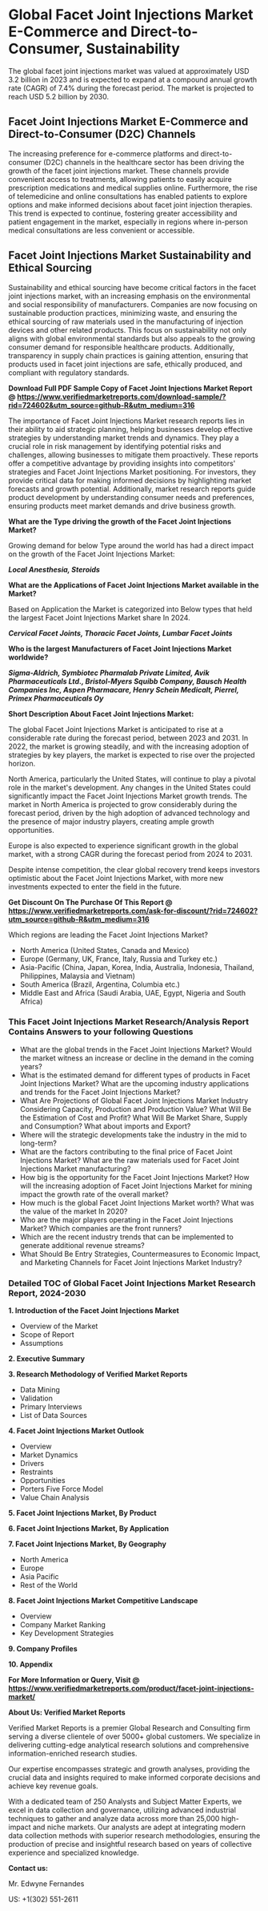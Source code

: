 <h1>Global Facet Joint Injections Market E-Commerce and Direct-to-Consumer, Sustainability</h1><p class=""><p>The global facet joint injections market was valued at approximately USD 3.2 billion in 2023 and is expected to expand at a compound annual growth rate (CAGR) of 7.4% during the forecast period. The market is projected to reach USD 5.2 billion by 2030.</p><h2>Facet Joint Injections Market E-Commerce and Direct-to-Consumer (D2C) Channels</h2><p>The increasing preference for e-commerce platforms and direct-to-consumer (D2C) channels in the healthcare sector has been driving the growth of the facet joint injections market. These channels provide convenient access to treatments, allowing patients to easily acquire prescription medications and medical supplies online. Furthermore, the rise of telemedicine and online consultations has enabled patients to explore options and make informed decisions about facet joint injection therapies. This trend is expected to continue, fostering greater accessibility and patient engagement in the market, especially in regions where in-person medical consultations are less convenient or accessible.</p><h2>Facet Joint Injections Market Sustainability and Ethical Sourcing</h2><p>Sustainability and ethical sourcing have become critical factors in the facet joint injections market, with an increasing emphasis on the environmental and social responsibility of manufacturers. Companies are now focusing on sustainable production practices, minimizing waste, and ensuring the ethical sourcing of raw materials used in the manufacturing of injection devices and other related products. This focus on sustainability not only aligns with global environmental standards but also appeals to the growing consumer demand for responsible healthcare products. Additionally, transparency in supply chain practices is gaining attention, ensuring that products used in facet joint injections are safe, ethically produced, and compliant with regulatory standards.</p></p><p class=""><strong>Download Full PDF Sample Copy of Facet Joint Injections Market Report @ <a href="https://www.verifiedmarketreports.com/download-sample/?rid=724602&utm_source=github-R&utm_medium=316" target="_blank">https://www.verifiedmarketreports.com/download-sample/?rid=724602&utm_source=github-R&utm_medium=316</a></strong></p><p>The importance of&nbsp;Facet Joint Injections Market research reports lies in their ability to aid strategic planning, helping businesses develop effective strategies by understanding market trends and dynamics. They play a crucial role in risk management by identifying potential risks and challenges, allowing businesses to mitigate them proactively. These reports offer a competitive advantage by providing insights into competitors' strategies and Facet Joint Injections Market positioning. For investors, they provide critical data for making informed decisions by highlighting market forecasts and growth potential. Additionally, market research reports guide product development by understanding consumer needs and preferences, ensuring products meet market demands and drive business growth.</p><p><strong>What are the&nbsp;Type driving the growth of the Facet Joint Injections Market?</strong></p><p id="" class="">Growing demand for below Type around the world has had a direct impact on the growth of the Facet Joint Injections Market:</p><p class=""><em><strong>Local Anesthesia, Steroids</strong></em></p><p class=""><strong>What are the&nbsp;Applications&nbsp;of Facet Joint Injections Market available in the Market?</strong></p><p id="" class="">Based on Application the Market is categorized into Below types that held the largest Facet Joint Injections Market share In 2024.</p><p class=""><em><strong>Cervical Facet Joints, Thoracic Facet Joints, Lumbar Facet Joints</strong></em></p><p class=""><strong>Who is the largest Manufacturers of Facet Joint Injections Market worldwide?</strong></p><p><em><strong>Sigma-Aldrich, Symbiotec Pharmalab Private Limited, Avik Pharmaceuticals Ltd., Bristol-Myers Squibb Company, Bausch Health Companies Inc, Aspen Pharmacare, Henry Schein Medicalt, Pierrel, Primex Pharmaceuticals Oy</strong></em></p><p id="" class=""><strong>Short Description About Facet Joint Injections Market:</strong></p><p>The global Facet Joint Injections Market is anticipated to rise at a considerable rate during the forecast period, between 2023 and 2031. In 2022, the market is growing steadily, and with the increasing adoption of strategies by key players, the market is expected to rise over the projected horizon.</p><p>North America, particularly the United States, will continue to play a pivotal role in the market's development. Any changes in the United States could significantly impact the Facet Joint Injections Market growth trends. The market in North America is projected to grow considerably during the forecast period, driven by the high adoption of advanced technology and the presence of major industry players, creating ample growth opportunities.</p><p>Europe is also expected to experience significant growth in the global market, with a strong CAGR during the forecast period from 2024 to 2031.</p><p>Despite intense competition, the clear global recovery trend keeps investors optimistic about the Facet Joint Injections Market, with more new investments expected to enter the field in the future.</p><p id="" class=""><strong>Get Discount On The Purchase Of This Report @ <a href="https://www.verifiedmarketreports.com/ask-for-discount/?rid=724602?utm_source=github-R&utm_medium=316" target="_blank">https://www.verifiedmarketreports.com/ask-for-discount/?rid=724602?utm_source=github-R&utm_medium=316</a></strong></p><p class="">Which regions are leading the Facet Joint Injections Market?</p><ul><li>North America (United States, Canada and Mexico)</li><li>Europe (Germany, UK, France, Italy, Russia and Turkey etc.)</li><li>Asia-Pacific (China, Japan, Korea, India, Australia, Indonesia, Thailand, Philippines, Malaysia and Vietnam)</li><li>South America (Brazil, Argentina, Columbia etc.)</li><li>Middle East and Africa (Saudi Arabia, UAE, Egypt, Nigeria and South Africa)</li></ul><h3 id="" class="">This Facet Joint Injections Market Research/Analysis Report Contains Answers to your following Questions</h3><ul><li>What are the global trends in the Facet Joint Injections Market? Would the market witness an increase or decline in the demand in the coming years?</li><li>What is the estimated demand for different types of products in Facet Joint Injections Market? What are the upcoming industry applications and trends for the Facet Joint Injections Market?</li><li>What Are Projections of Global Facet Joint Injections Market Industry Considering Capacity, Production and Production Value? What Will Be the Estimation of Cost and Profit? What Will Be Market Share, Supply and Consumption? What about imports and Export?</li><li>Where will the strategic developments take the industry in the mid to long-term?</li><li>What are the factors contributing to the final price of Facet Joint Injections Market? What are the raw materials used for Facet Joint Injections Market manufacturing?</li><li>How big is the opportunity for the Facet Joint Injections Market? How will the increasing adoption of Facet Joint Injections Market for mining impact the growth rate of the overall market?</li><li>How much is the global Facet Joint Injections Market worth? What was the value of the market In 2020?</li><li>Who are the major players operating in the Facet Joint Injections Market? Which companies are the front runners?</li><li>Which are the recent industry trends that can be implemented to generate additional revenue streams?</li><li>What Should Be Entry Strategies, Countermeasures to Economic Impact, and Marketing Channels for Facet Joint Injections Market Industry?</li></ul><h3 id="" class="">Detailed TOC of Global Facet Joint Injections Market Research Report, 2024-2030</h3><p id="" class=""><strong>1. Introduction of the Facet Joint Injections Market</strong></p><ul><li>Overview of the Market</li><li>Scope of Report</li><li>Assumptions</li></ul><p id="" class=""><strong>2. Executive Summary</strong></p><p id="" class=""><strong>3. Research Methodology of Verified Market Reports</strong></p><ul><li>Data Mining</li><li>Validation</li><li>Primary Interviews</li><li>List of Data Sources</li></ul><p id="" class=""><strong>4. Facet Joint Injections Market Outlook</strong></p><ul><li>Overview</li><li>Market Dynamics</li><li>Drivers</li><li>Restraints</li><li>Opportunities</li><li>Porters Five Force Model</li><li>Value Chain Analysis</li></ul><p id="" class=""><strong>5. Facet Joint Injections Market, By Product</strong></p><p id="" class=""><strong>6. Facet Joint Injections Market, By Application</strong></p><p id="" class=""><strong>7. Facet Joint Injections Market, By Geography</strong></p><ul><li>North America</li><li>Europe</li><li>Asia Pacific</li><li>Rest of the World</li></ul><p id="" class=""><strong>8. Facet Joint Injections Market Competitive Landscape</strong></p><ul><li>Overview</li><li>Company Market Ranking</li><li>Key Development Strategies</li></ul><p id="" class=""><strong>9. Company Profiles</strong></p><p id="" class=""><strong>10. Appendix</strong></p><p id="" class=""><strong>For More Information or Query, Visit @ <a href="https://www.verifiedmarketreports.com/product/facet-joint-injections-market/" target="_blank">https://www.verifiedmarketreports.com/product/facet-joint-injections-market/</a></strong></p><p id="" class=""><strong>About Us: Verified Market Reports</strong></p><p id="" class="">Verified Market Reports is a premier Global Research and Consulting firm serving a diverse clientele of over 5000+ global customers. We specialize in delivering cutting-edge analytical research solutions and comprehensive information-enriched research studies.</p><p id="" class="">Our expertise encompasses strategic and growth analyses, providing the crucial data and insights required to make informed corporate decisions and achieve key revenue goals.</p><p id="" class="">With a dedicated team of 250 Analysts and Subject Matter Experts, we excel in data collection and governance, utilizing advanced industrial techniques to gather and analyze data across more than 25,000 high-impact and niche markets. Our analysts are adept at integrating modern data collection methods with superior research methodologies, ensuring the production of precise and insightful research based on years of collective experience and specialized knowledge.</p><p id="" class=""><strong>Contact us:</strong></p><p id="" class="">Mr. Edwyne Fernandes</p><p id="" class="">US: +1(302) 551-2611</p>